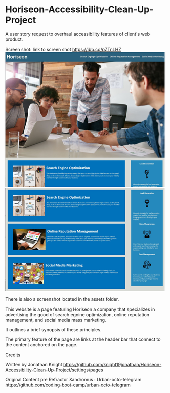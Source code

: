 # Horiseon-Accessibility-Clean-Up-Project
A user story request to overhaul accessibility features of client's web product. 

Screen shot: link to screen shot https://ibb.co/pZTnLHZ
![Horiseon Screenshot](/assets/Images/topscreenshot.JPG)
![Horiseon Screenshot2](/assets/Images/bottomscreenshot.JPG)

There is also a screenshot located in the assets folder. 

This website is a page featuring Horiseon a company that specializes in advertising the good of search egnine optimization, online reputation management, and social media mass marketing. 

It outlines a brief synopsis of these principles. 

The primary feature of the page are links at the header bar that connect to the content anchored on the page. 

Credits

Written by Jonathan Knight 
https://github.com/knight19jonathan/Horiseon-Accessibility-Clean-Up-Project/settings/pages

Original Content pre Refractor 
Xandromus : Urban-octo-telegram 
https://github.com/coding-boot-camp/urban-octo-telegram